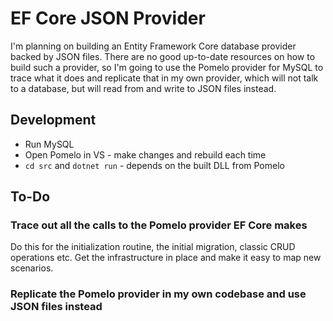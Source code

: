 # EF Core JSON Provider

I'm planning on building an Entity Framework Core database provider backed by
JSON files. There are no good up-to-date resources on how to build such a
provider, so I'm going to use the Pomelo provider for MySQL to trace what it
does and replicate that in my own provider, which will not talk to a database,
but will read from and write to JSON files instead.

## Development

- Run MySQL
- Open Pomelo in VS - make changes and rebuild each time
- `cd src` and `dotnet run` - depends on the built DLL from Pomelo

## To-Do

### Trace out all the calls to the Pomelo provider EF Core makes

Do this for the initialization routine, the initial migration, classic CRUD
operations etc. Get the infrastructure in place and make it easy to map new
scenarios.

### Replicate the Pomelo provider in my own codebase and use JSON files instead
